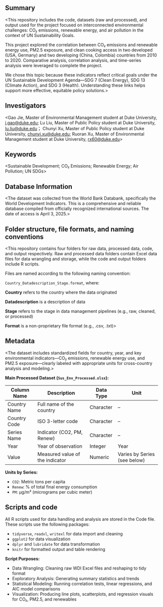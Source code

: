 ## Summary

<This repository includes the code, datasets (raw and processed), and output used for the project focused on interconnected environmental challenges: CO₂ emissions, renewable energy, and air pollution in the context of UN Sustainability Goals. 

This project explored the correlation between CO₂ emissions and renewable energy use, PM2.5 exposure, and clean cooking access in two developed (USA, Germany) and two developing (China, Colombia) countries from 2010 to 2020. Comparative analysis, correlation analysis, and time-series analysis were leveraged to complete the project. 

We chose this topic because these indicators reflect critical goals under the UN Sustainable Development Agenda—SDG 7 (Clean Energy), SDG 13 (Climate Action), and SDG 3 (Health). Understanding these links helps support more effective, equitable policy solutions.>

## Investigators

<Gao Jie, Master of Environmental Management student at Duke University, j.gao@duke.edu;
Lu Liu, Master of Public Policy student at Duke University, lu.liu@duke.edu；
Chunyi Xu, Master of Public Policy student at Duke University, chunyi.xu@duke.edu;
Ruoran Xu, Master of Environmental Management student at Duke University, rx60@duke.edu>

## Keywords

<Sustainable Development; CO₂ Emissions; Renewable Energy; Air Pollution; UN SDGs>

## Database Information

<The dataset was collected from the World Bank Databank, specifically the World Development Indicators. This is a comprehensive and reliable database compiled from officially recognized international sources. The date of access is April 3, 2025.>


## Folder structure, file formats, and naming conventions 

<This repository contains four folders for raw data, processed data, code, and output respectively. Raw and processed data folders contain Excel data files for data wrangling and storage, while the code and output folders include R scripts.

Files are named according to the following naming convention: 

`Country_Datadescription_Stage.format`, where: 

**Country** refers to the country where the data originated

**Datadescription** is a description of data 

**Stage** refers to the stage in data management pipelines (e.g., raw, cleaned, or processed)

**Format** is a non-proprietary file format (e.g., .csv, .txt)>


## Metadata
<The dataset includes standardized fields for country, year, and key environmental indicators—CO₂ emissions, renewable energy use, and PM2.5 exposure—clearly labeled with appropriate units for cross-country analysis and modeling.> 

**Main Processed Dataset (`Sus_Env_Processed.xlsx`):**

| Column Name    | Description                                      | Data Type | Unit                                  |
|----------------|--------------------------------------------------|-----------|---------------------------------------|
| Country Name   | Full name of the country                         | Character | –                                     |
| Country Code   | ISO 3-letter code                                | Character | –                                     |
| Series Name    | Indicator (CO2, PM, Renew)                       | Character | –                                     |
| Year           | Year of observation                              | Integer   | Year                                  |
| Value          | Measured value of the indicator                  | Numeric   | Varies by Series (see below)          |

**Units by Series:**
- `CO2`: Metric tons per capita
- `Renew`: % of total final energy consumption
- `PM`: µg/m³ (micrograms per cubic meter)

## Scripts and code
All R scripts used for data handling and analysis are stored in the Code file. These scripts use the following packages:

- `tidyverse`, `readxl`, `writexl` for data import and cleaning
- `ggplot2` for data visualization
- `dplyr` and `lubridate` for data transformation
- `knitr` for formatted output and table rendering

**Script Purposes:**
- Data Wrangling: Cleaning raw WDI Excel files and reshaping to tidy format
- Exploratory Analysis: Generating summary statistics and trends
- Statistical Modeling: Running correlation tests, linear regressions, and AIC model comparisons
- Visualization: Producing line plots, scatterplots, and regression visuals for CO₂, PM2.5, and renewables
